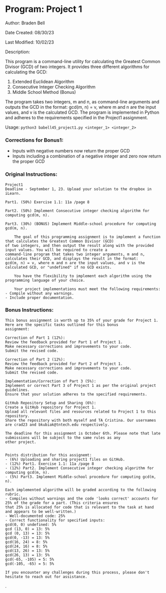 # Program: Project 1
Author: Braden Bell

Date Created: 08/30/23

Last Modified: 10/02/23

Description: 

This program is a command-line utility for calculating the Greatest Common Divisor (GCD)
of two integers. It provides three different algorithms for calculating the GCD:

1. Extended Euclidean Algorithm
2. Consecutive Integer Checking Algorithm
3. Middle School Method (Bonus)
    
The program takes two integers, m and n, as command-line arguments and outputs the GCD
in the format: gcd(m, n) = v, where m and n are the input values, and v is the calculated GCD.
The program is implemented in Python and adheres to the requirements specified in the Project1 assignment.

Usage:
`python3 babell45_project1.py <integer_1> <integer_2>`



### Corrections for Bonus1:
- Inputs with negative numbers now return the proper GCD
- Inputs including a combination of a negative integer and zero now return the proper GCD

### Original Instructions:
```
Project1
Deadline - September 1, 23. Upload your solution to the dropbox in iLearn.

Part1. (50%) Exercise 1.1: 11a /page 8

Part2. (50%) Implement Consecutive integer checking algorithm for computing gcd(m, n).

Part3. (30%) (BONUS) Implement Middle-school procedure for computing gcd(m, n).

	The goal of this programming assignment is to implement a function that calculates the Greatest Common Divisor (GCD) 
of two integers, and then output the result along with the provided input values. You will be required to create a 
command-line program that takes two integer arguments, m and n, calculates their GCD, and displays the result in the format: 
gcd(m, n) = v, where m and n are the input values, and v is the calculated GCD, or "undefined" if no GCD exists.

	You have the flexibility to implement each algorithm using the programming language of your choice.

	Your project implementations must meet the following requirements:
- Compile without any warnings.
- Include proper documentation.
```

### Bonus Instructions:
```
This bonus assignment is worth up to 35% of your grade for Project 1. Here are the specific tasks outlined for this bonus 
assignment:

Correction of Part 1 (12%):
Review the feedback provided for Part 1 of Project 1.
Make necessary corrections and improvements to your code.
Submit the revised code.

Correction of Part 2 (12%):
Review the feedback provided for Part 2 of Project 1.
Make necessary corrections and improvements to your code.
Submit the revised code.

Implementation/Correction of Part 3 (5%):
Implement or correct Part 3 of Project 1 as per the original project guidelines.
Ensure that your solution adheres to the specified requirements.

GitHub Repository Setup and Sharing (6%):
Create a GitHub repository for Project 1.
Upload all relevant files and resources related to Project 1 to this repository.
Share the repository with both myself and TA Cristina. Our usernames are crad23 and bkubiak@tntech.edu respectively.

The deadline for this assignment is October 6th. Please note that late submissions will be subject to the same rules as any 
other project.


Points distribution for this assignemt:
- (6%) Uploading and sharing project1 files on GitHub.
- (12%) Part1. Exercise 1.1: 11a /page 8
- (12%) Part2. Implement Consecutive integer checking algorithm for computing gcd(m, n).
- (5%) Part3. Implement Middle-school procedure for computing gcd(m, n).

Each implemented algorithm will be graded according to the following rubric.
- Compiles without warnings and the code 'looks correct' accounts for 25% of the grade for a part. (This criteria ensures 
that 25% is allocated for code that is relevant to the task at hand and appears to be well-written.)
- Well-documented code: 25%
- Correct functionality for specified inputs:
gcd(0, 0) undefined: 5%
gcd (13, 0) = 13: 5%
gcd (0, 13) = 13: 5%
gcd(0, -13) = 13: 5%
gcd(16, 24) = 8: 5%
gcd(24, 16) = 8: 5%
gcd(13, 26) = 13: 5%
gcd(26, 13) = 13: 5%
gcd(-65, -105) = 5: 5%
gcd(-105, -65) = 5: 5%

If you encounter any challenges during this process, please don't hesitate to reach out for assistance.
```

.
